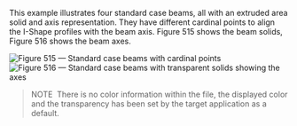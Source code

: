 ﻿This example illustrates four standard case beams, all with an extruded area solid and axis representation. They have different cardinal points to align the I-Shape profiles with the beam axis. Figure 515 shows the beam solids, Figure 516 shows the beam axes.

![Figure 515 — Standard case beams with cardinal points](../../figures/examples/beam_varying_cardinal_points.png) 
![Figure 516 — Standard case beams with transparent solids showing the axes](../../figures/examples/beam_varying_cardinal_points_axis.png)

> 
> NOTE  There is no color information within the file, the displayed color and the transparency has been set by the target application as a default.
> 
